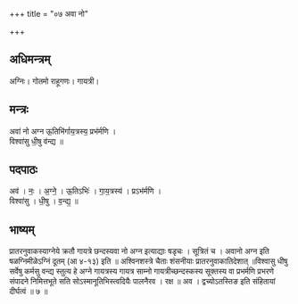 +++
title = "०७ अवा नो"

+++
## अधिमन्त्रम्
अग्निः। गोतमो राहूगणः। गायत्री।

## मन्त्रः
अवा॑ नो अग्न ऊ॒तिभि॑र्गाय॒त्रस्य॒ प्रभ॑र्मणि ।  
विश्वा॑सु धी॒षु व॑न्द्य ॥

## पदपाठः
अव॑ । नः॒ । अ॒ग्ने॒ । ऊ॒तिऽभिः॑ । गा॒य॒त्रस्य॑ । प्रऽभ॑र्मणि ।  
विश्वा॑सु । धी॒षु । व॒न्द्य॒ ॥

## भाष्यम्
प्रातरनुवाकस्याग्नेये क्रतौ गायत्रे छन्दस्यवा नो अग्न इत्याद्याः षडृचः । सूत्रितं च । अवानो अग्न इति षळग्निमीळेऽग्निं दूतम् (आ ४-१३) इति ॥ अश्विनशस्त्रे चैताः शंसनीयाः प्रातरनुवाकातिदेशात् ॥विश्वासु धीषु सर्वेषु कर्मसु वन्द्य स्तुत्य हे अग्ने गायत्रस्य गायत्र साम्नो गायत्रीच्छन्दस्कस्य सूक्तस्य वा प्रभर्मणि प्रभरणे संपादने निमित्तभूते सति सोऽस्मानूतिभिस्त्वदियैः पालनैरव । रक्ष ॥ अव । द्वच्योऽतस्तिङ इति संहितायां दीर्घत्वं ॥ ७ ॥